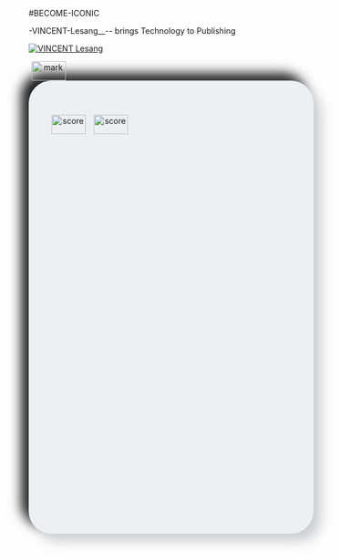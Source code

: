 #BECOME-ICONIC

-VINCENT-Lesang__-- brings Technology to Publishing

<a href="https://drive.google.com/drive/folders/1SCPLuuEhJSFEz5O7PWe5rrMD9rRf8KfZ"> <img src="https://github.com/vincentlesang/vincentlesang.github.io/blob/master/logosubs.png" alt="VINCENT Lesang"> </a>

<div style="display: inline-block; justify-content: center;">
<img style="display: inline; margin: 0 5px; justify-content: center; text-align: center;" title="mark" src="https://github.com/vincentlesang/vincentlesang.github.io/blob/master/logosubs.png" alt="mark" width="60" height="34"> 
<div style="width:430px; height:700px; padding: 60px 35px 35px;
            border-radius:40px; background: #ecf0f3;
            box-shadow: 13px 13px 20px #cbced1,
            -13px -13px 20px;"
            title="hold" alt="hold" width="60" height="34">  

<img style="display: inline; margin: 0 5px; justify-content: center; text-align: center;" title="score" src="https://github.com/vincentlesang/vincentlesang.github.io/blob/master/logosubs.png" alt="score" width="60" height="34"> 
<img style="display: inline; margin: 0 5px; justify-content: center; text-align: center;" title="score" src="https://github.com/vincentlesang/vincentlesang.github.io/blob/master/logosubs.png" alt="score" width="60" height="34"> 

</div>
</div> 



